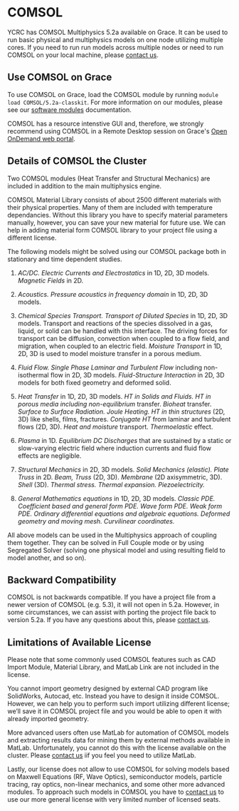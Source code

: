 # COMSOL

YCRC has COMSOL Multiphysics 5.2a available on Grace. It can be used to run basic physical and multiphysics models on one node utilizing multiple cores. If you need to run run models across multiple nodes or need to run COMSOL on your local machine, please [contact us](/#get-help).

## Use COMSOL on Grace

To use COMSOL on Grace, load the COMSOL module by running `module load COMSOL/5.2a-classkit`. For more information on our modules, please see our [software modules](/clusters-at-yale/applications/modules) documentation. 

COMSOL has a resource intenstive GUI and, therefore, we strongly recommend using COMSOL in a Remote Desktop session on Grace's [Open OnDemand web portal](/clusters-at-yale/access/ood/).

## Details of COMSOL the Cluster

Two COMSOL modules (Heat Transfer and Structural Mechanics) are included in addition to the main multiphysics engine.

COMSOL Material Library consists of about 2500 different materials with their physical properties. Many of them are included with temperature dependancies. Without this library you have to specify material parameters manually, however, you can save your new material for future use.  We can help in adding material form COMSOL library to your project file using a different license.

The following models might be solved using our COMSOL package both in stationary and time dependent studies.

1. *AC/DC.* _Electric Currents and Electrostatics_ in 1D, 2D, 3D models. _Magnetic Fields_ in 2D.

1. *Acoustics.* _Pressure acoustics in frequency domain_ in 1D, 2D, 3D models.

1. *Chemical Species Transport.* _Transport of Diluted Species_ in 1D, 2D, 3D models. Transport and reactions of the species dissolved in a gas, liquid, or solid can be handled with this interface. The driving forces for transport can be diffusion, convection when coupled to a flow field, and migration, when coupled to an electric field. _Moisture Transport_ in 1D, 2D, 3D is used to model moisture transfer in a porous medium.

1. *Fluid Flow.* _Single Phase Laminar and Turbulent Flow_ including non-isothermal flow in 2D, 3D models. _Fluid-Structure Interaction_ in 2D, 3D models for both fixed geometry and deformed solid.

1. *Heat Transfer* in 1D, 2D, 3D models. _HT in Solids and Fluids. HT in porous media including non-equilibrium_ transfer. _Bioheat_ transfer. _Surface to Surface Radiation. Joule Heating. HT in thin structures_ (2D, 3D) like shells, films, fractures. _Conjugate HT_ from laminar and turbulent flows (2D, 3D). _Heat and moisture_ transport. _Thermoelastic_ effect.

1. *Plasma* in 1D. _Equilibrium DC Discharges_ that are sustained by a static or slow-varying electric field where induction currents and fluid flow effects are negligible.

1. *Structural Mechanics* in 2D, 3D models. _Solid Mechanics (elastic). Plate Truss_ in 2D. _Beam, Truss_ (2D, 3D). _Membrane_ (2D axisymmetric, 3D). _Shell_ (3D). _Thermal stress. Thermal expansion. Piezoelectricity._

1. *General Mathematics equations* in 1D, 2D, 3D models. _Classic PDE. Coefficient based and general form PDE. Wave form PDE. Weak form PDE. Ordinary differential equations and algebraic equations. Deformed geometry and moving mesh. Curvilinear coordinates._ 

All above models can be used in the Multiphysics approach of coupling them together. They can be solved in Full Couple mode or by using Segregated Solver (solving one physical model and using resulting field to model another, and so on).

## Backward Compatibility

COMSOL is not backwards compatible. If you have a project file from a newer version of COMSOL (e.g. 5.3), it will not open in 5.2a. However, in some circumstances, we can assist with porting the project file back to version 5.2a. If you have any questions about this, please [contact us](/#get-help).

## Limitations of Available License

Please note that some commonly used COMSOL features such as CAD Import Module, Material Library,  and MatLab Link are not included in the license. 

You cannot import geometry designed by external CAD program like SolidWorks, Autocad, etc. Instead you have to design it inside COMSOL. However, we can help you to perform such import utilizing different license; we’ll save it in COMSOL project file and you would be able to open it with already imported geometry.

More advanced users often use MatLab for automation of COMSOL models and extracting results data for mining them by external methods available in MatLab. Unfortunately, you cannot do this with the license available on the cluster. Please [contact us](/#get-help) iif you feel you need to utilize MatLab.

Lastly, our license does not allow to use COMSOL for solving models based on Maxwell Equations (RF, Wave Optics), semiconductor models, particle tracing, ray optics, non-linear mechanics, and some other more advanced modules. To approach such models in COMSOL you have to [contact us](/#get-help) to use our more general license with very limited number of licensed seats.

